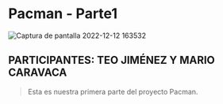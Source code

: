 # Pacman - Parte1

![Captura de pantalla 2022-12-12 163532](https://user-images.githubusercontent.com/101286363/207087856-077c7e74-ba47-4806-b607-15d4f4eeeb33.jpg)


## PARTICIPANTES: **TEO JIMÉNEZ Y MARIO CARAVACA**
> Esta es nuestra primera parte del proyecto Pacman.
